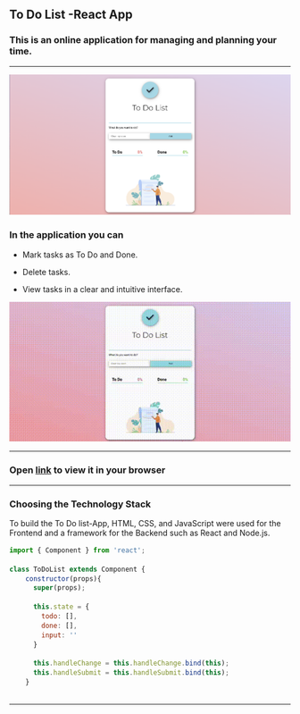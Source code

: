 ## To Do List -React App

### This is an online application for managing and planning your time.
----
![img](https://github.com/marina-gu/to-do-list/blob/main/todolist.png)

### In the application you can

 - Mark tasks as To Do and Done.

 - Delete tasks.

 - View tasks in a clear and intuitive interface.


![gif](https://github.com/marina-gu/to-do-list/blob/main/animation%20(2).gif)

----
### Open [link](https://beamish-jelly-73bbcc.netlify.app) to view it in your browser
----
### Choosing the Technology Stack

To build the To Do list-App, HTML, CSS, and JavaScript were used for the Frontend and a framework for the Backend such as React and Node.js.

```Javascript
import { Component } from 'react';

class ToDoList extends Component {
    constructor(props){
      super(props);
      
      this.state = {
        todo: [],
        done: [],
        input: ''
      }
      
      this.handleChange = this.handleChange.bind(this);
      this.handleSubmit = this.handleSubmit.bind(this);
    }
    
```
----
